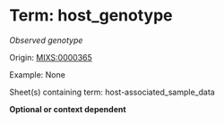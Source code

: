 # Term: host_genotype

*Observed genotype*

Origin: [MIXS:0000365](https://w3id.org/mixs/0000365)

Example: None

Sheet(s) containing term: host-associated_sample_data

**Optional or context dependent**